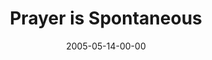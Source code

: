 ---
layout: message
category: message
series: "Fresh Breath"
title: "Prayer is Spontaneous"
date: 2005-05-14-00-00
message_id: 120
audio: "http://s3.amazonaws.com/crossroads-media/message/audio/Fresh_Breath_05_05-14-05_Prayer_is_Spontaneous.mp3"
audio-duration: "45:46"
explicit: false
---